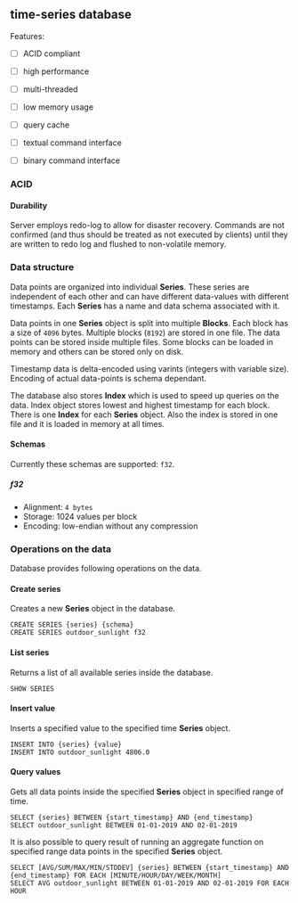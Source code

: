 time-series database
---------------------

Features:
- [ ] ACID compliant
- [ ] high performance
- [ ] multi-threaded
- [ ] low memory usage
- [ ] query cache
- [ ] textual command interface
- [ ] binary command interface


### ACID

#### Durability

Server employs redo-log to allow for disaster recovery. Commands are not confirmed
(and thus should be treated as not executed by clients) until they are written to
redo log and flushed to non-volatile memory.

### Data structure

Data points are organized into individual **Series**. These series are independent 
of each other and can have different data-values with different timestamps. Each
**Series** has a name and data schema associated with it.

Data points in one **Series** object is split into multiple **Blocks**. Each block
has a size of `4096` bytes. Multiple blocks (`8192`) are stored in one file. The
data points can be stored inside multiple files. Some blocks can be loaded in memory
and others can be stored only on disk. 

Timestamp data is delta-encoded using varints (integers with variable size). Encoding 
of actual data-points is schema dependant.

The database also stores **Index** which is used to speed up queries on the data. Index
object stores lowest and highest timestamp for each block. There is one **Index** for each
**Series** object. Also the index is stored in one file and it is loaded in memory at all
times.

#### Schemas

Currently these schemas are supported: `f32`.

##### f32

- Alignment: `4 bytes`
- Storage: 1024 values per block 
- Encoding: low-endian without any compression


### Operations on the data

Database provides following operations on the data.

#### Create series

Creates a new **Series** object in the database.

```
CREATE SERIES {series} {schema}
CREATE SERIES outdoor_sunlight f32
```

#### List series

Returns a list of all available series inside the database.

```
SHOW SERIES
```

#### Insert value

Inserts a specified value to the specified time **Series** object.

```
INSERT INTO {series} {value}
INSERT INTO outdoor_sunlight 4806.0
```

#### Query values

Gets all data points inside the specified **Series** object in specified range of time.

```
SELECT {series} BETWEEN {start_timestamp} AND {end_timestamp}
SELECT outdoor_sunlight BETWEEN 01-01-2019 AND 02-01-2019
```

It is also possible to query result of running an aggregate function on specified range data points in the specified **Series** object.

```
SELECT [AVG/SUM/MAX/MIN/STDDEV] {series} BETWEEN {start_timestamp} AND {end_timestamp} FOR EACH [MINUTE/HOUR/DAY/WEEK/MONTH]
SELECT AVG outdoor_sunlight BETWEEN 01-01-2019 AND 02-01-2019 FOR EACH HOUR
```